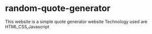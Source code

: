 # random-quote-generator
This website is a simple quote generator website
Technology used are HTML,CSS,Javascript

